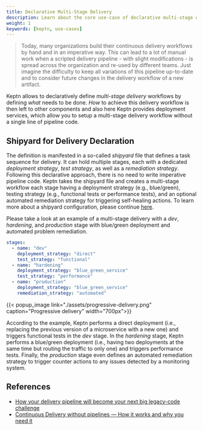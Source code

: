 ```yaml
---
title: Declarative Multi-Stage Delivery
description: Learn about the core use-case of declarative multi-stage delivery.
weight: 1
keywords: [keptn, use-cases]
---
```


> Today, many organizations build their continuous delivery workflows by hand and in an imperative way. This can lead to a lot of manual work when a scripted delivery pipeline - with slight modifications - is spread across the organization and re-used by different teams. Just imagine the difficulty to keep all variations of this pipeline up-to-date and to consider future changes in the delivery workflow of a new artifact. 

Keptn allows to declaratively define *multi-stage delivery* workflows by defining *what* needs to be done. *How* to achieve this delivery workflow is then left to other components and also here Keptn provides deployment services, which allow you to setup a multi-stage delivery workflow without a single line of pipeline code.

## Shipyard for Delivery Declaration

The definition is manifested in a so-called *shipyard* file that defines a task sequence for delivery. It can hold multiple stages, each with a dedicated *deployment strategy*, *test strategy*, as well as a *remediation strategy*. Following this declarative approach, there is no need to write imperative pipeline code. Keptn takes the shipyard file and creates a multi-stage workflow each stage having a deployment strategy (e.g., blue/green), testing strategy (e.g., functional tests or performance tests), and an optional automated remediation strategy for triggering self-healing actions. To learn more about a shipyard configuration, please continue [here](../../0.15.x/continuous_delivery/multi_stage/).

Please take a look at an example of a multi-stage delivery with a *dev*, *hardening*, and *production* stage with blue/green deployment and automated problem remediation.  

```yaml
stages:
  - name: "dev"
    deployment_strategy: "direct"
    test_strategy: "functional"
  - name: "hardening"
    deployment_strategy: "blue_green_service"
    test_strategy: "performance"
  - name: "production"
    deployment_strategy: "blue_green_service"
    remediation_strategy: "automated"
```

  {{< popup_image
  link="./assets/progressive-delivery.png"
  caption="Progressive delivery"
  width="700px">}}

According to the example, Keptn performs a direct deployment (i.e., replacing the previous version of a microservice with a new one) and triggers functional tests in the *dev* stage. In the *hardening* stage, Keptn performs a blue/green deployment (i.e., having two deployments at the same time but routing the traffic to only one) and triggers performance tests. Finally, the *production* stage even defines an automated remediation strategy to trigger counter actions to any issues detected by a monitoring system.

## References

- [How your delivery pipeline will become your next big legacy-code challenge](https://medium.com/keptn/how-your-delivery-pipeline-will-become-your-next-big-legacy-code-challenge-4e520999693f)
- [Continuous Delivery without pipelines — How it works and why you need it](https://medium.com/keptn/continuous-delivery-without-pipelines-7e84db8c8261)
